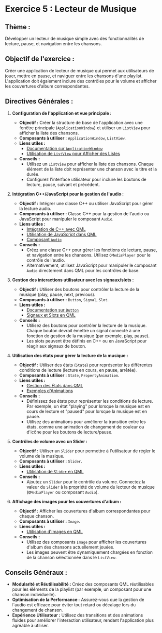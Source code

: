 # **Exercice 5 : Lecteur de Musique**

## **Thème :**
Développer un lecteur de musique simple avec des fonctionnalités de lecture, pause, et navigation entre les chansons.

## **Objectif de l'exercice :**
Créer une application de lecteur de musique qui permet aux utilisateurs de jouer, mettre en pause, et naviguer entre les chansons d'une playlist. L'application doit également inclure des contrôles pour le volume et afficher les couvertures d'album correspondantes.

## **Directives Générales :**

1. **Configuration de l'application et vue principale :**
   - **Objectif :** Créer la structure de base de l'application avec une fenêtre principale (`ApplicationWindow`) et utiliser un `ListView` pour afficher la liste des chansons.
   - **Composants à utiliser :** `ApplicationWindow`, `ListView`.
   - **Liens utiles :**
     - [Documentation sur `ApplicationWindow`](https://doc.qt.io/qt-5/qml-qtquick-controls2-applicationwindow.html)
     - [Utilisation de `ListView` pour Afficher des Listes](https://doc.qt.io/qt-6/qml-qtquick-listview.html)
   - **Conseils :**
     - Utilisez un `ListView` pour afficher la liste des chansons. Chaque élément de la liste doit représenter une chanson avec le titre et la durée.
     - Configurez l'interface utilisateur pour inclure les boutons de lecture, pause, suivant et précédent.

2. **Intégration C++/JavaScript pour la gestion de l'audio :**
   - **Objectif :** Intégrer une classe C++ ou utiliser JavaScript pour gérer la lecture audio.
   - **Composants à utiliser :** Classe C++ pour la gestion de l'audio ou JavaScript pour manipuler le composant `Audio`.
   - **Liens utiles :**
     - [Intégration de C++ avec QML](https://doc.qt.io/qt-6/qtqml-cppintegration-overview.html)
     - [Utilisation de JavaScript dans QML](https://doc.qt.io/qt-6/qtqml-javascript-functionlist.html)
     - [Composant `Audio`](https://doc.qt.io/qt-5/qml-qtmultimedia-audio.html)
   - **Conseils :**
     - Créez une classe C++ pour gérer les fonctions de lecture, pause, et navigation entre les chansons. Utilisez `QMediaPlayer` pour le contrôle de l'audio.
     - Alternativement, utilisez JavaScript pour manipuler le composant `Audio` directement dans QML pour les contrôles de base.

3. **Gestion des interactions utilisateur avec les signaux/slots :**
   - **Objectif :** Utiliser des boutons pour contrôler la lecture de la musique (play, pause, next, previous).
   - **Composants à utiliser :** `Button`, `Signal`, `Slot`.
   - **Liens utiles :**
     - [Documentation sur `Button`](https://doc.qt.io/qt-6/qml-qtquick-controls-button.html)
     - [Signaux et Slots en QML](https://doc.qt.io/qt-6/qtqml-syntax-signals.html)
   - **Conseils :**
     - Utilisez des boutons pour contrôler la lecture de la musique. Chaque bouton devrait émettre un signal connecté à une fonction de gestion de la musique (par exemple, play, pause).
     - Les slots peuvent être définis en C++ ou en JavaScript pour réagir aux signaux de bouton.

4. **Utilisation des états pour gérer la lecture de la musique :**
   - **Objectif :** Utiliser des états (`State`) pour représenter les différentes conditions de lecture (lecture en cours, en pause, arrêtée).
   - **Composants à utiliser :** `State`, `PropertyAnimation`.
   - **Liens utiles :**
     - [Gestion des États dans QML](https://doc.qt.io/qt-6/qml-qtquick-state.html)
     - [Exemples d'Animations](https://doc.qt.io/qt-6/qtquick-animation-example.html)
   - **Conseils :**
     - Définissez des états pour représenter les conditions de lecture. Par exemple, un état "playing" pour lorsque la musique est en cours de lecture et "paused" pour lorsque la musique est en pause.
     - Utilisez des animations pour améliorer la transition entre les états, comme une animation de changement de couleur ou d'icône pour les boutons de lecture/pause.

5. **Contrôles de volume avec un Slider :**
   - **Objectif :** Utiliser un `Slider` pour permettre à l'utilisateur de régler le volume de la musique.
   - **Composants à utiliser :** `Slider`.
   - **Liens utiles :**
     - [Utilisation de `Slider` en QML](https://doc.qt.io/qt-6/qml-qtquick-controls-slider.html)
   - **Conseils :**
     - Ajoutez un `Slider` pour le contrôle du volume. Connectez la valeur du `Slider` à la propriété de volume du lecteur de musique (`QMediaPlayer` ou composant `Audio`).

6. **Affichage des images pour les couvertures d'album :**
   - **Objectif :** Afficher les couvertures d'album correspondantes pour chaque chanson.
   - **Composants à utiliser :** `Image`.
   - **Liens utiles :**
     - [Utilisation d'Images en QML](https://doc.qt.io/qt-6/qml-qtquick-image.html)
   - **Conseils :**
     - Utilisez des composants `Image` pour afficher les couvertures d'album des chansons actuellement jouées.
     - Les images peuvent être dynamiquement chargées en fonction de la chanson sélectionnée dans le `ListView`.

## **Conseils Généraux :**

- **Modularité et Réutilisabilité :** Créez des composants QML réutilisables pour les éléments de la playlist (par exemple, un composant pour une chanson individuelle).
- **Optimisation de la Performance :** Assurez-vous que la gestion de l'audio est efficace pour éviter tout retard ou décalage lors du changement de chanson.
- **Expérience Utilisateur :** Utilisez des transitions et des animations fluides pour améliorer l'interaction utilisateur, rendant l'application plus agréable à utiliser.
